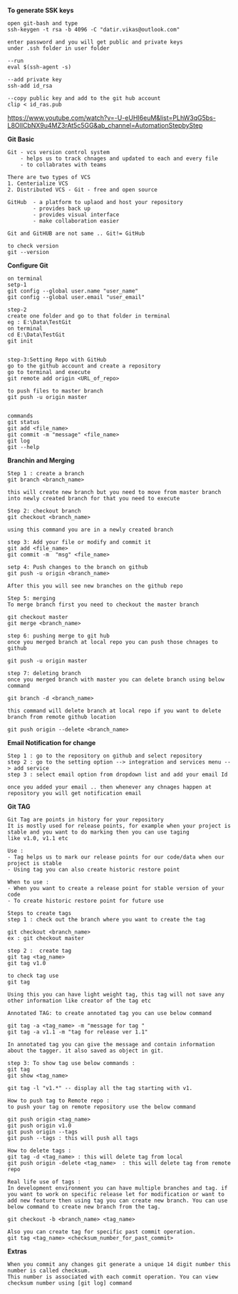 **To generate SSK keys**
    
    open git-bash and type 
    ssh-keygen -t rsa -b 4096 -C "datir.vikas@outlook.com"
    
    enter password and you will get public and private keys
    under .ssh folder in user folder 
    
    --run 
    eval $(ssh-agent -s)

    --add private key 
    ssh-add id_rsa

    --copy public key and add to the git hub account 
    clip < id_ras.pub


https://www.youtube.com/watch?v=-U-eUHI6euM&list=PLhW3qG5bs-L8OlICbNX9u4MZ3rAt5c5GG&ab_channel=AutomationStepbyStep

**Git Basic**


    Git - vcs version control system 
        - helps us to track chnages and updated to each and every file 
        - to collabrates with teams
    
    There are two types of VCS
    1. Centerialize VCS
    2. Distributed VCS - Git - free and open source 

    GitHub  - a platform to uplaod and host your repository 
            - provides back up 
            - provides visual interface 
            - make collaboration easier 
  
    Git and GitHUB are not same .. Git!= GitHub

    to check version 
    git --version 

**Configure Git**

    on terminal 
    setp-1 
    git config --global user.name "user_name"
    git config --global user.email "user_email"

    step-2
    create one folder and go to that folder in terminal 
    eg : E:\Data\TestGit
    on terminal 
    cd E:\Data\TestGit
    git init


    step-3:Setting Repo with GitHub
    go to the github account and create a repository 
    go to terminal and execute 
    git remote add origin <URL_of_repo>

    to push files to master branch 
    git push -u origin master 


    commands
    git status
    git add <file_name>
    git commit -m "message" <file_name>
    git log 
    git --help 
    
**Branchin and Merging**

    Step 1 : create a branch 
    git branch <branch_name>
    
    this will create new branch but you need to move from master branch into newly created branch for that you need to execute 

    Step 2: checkout branch 
    git checkout <branch_name>
    
    using this command you are in a newly created branch 
    
    step 3: Add your file or modify and commit it 
    git add <file_name>
    git commit -m  "msg" <file_name>

    setp 4: Push changes to the branch on github
    git push -u origin <branch_name>
    
    After this you will see new branches on the github repo
    
    Step 5: merging 
    To merge branch first you need to checkout the master branch 
    
    git checkout master 
    git merge <branch_name>

    step 6: pushing merge to git hub 
    once you merged branch at local repo you can push those chnages to github 
    
    git push -u origin master 

    step 7: deleting branch 
    once you merged branch with master you can delete branch using below command 
    
    git branch -d <branch_name>  

    this command will delete branch at local repo if you want to delete branch from remote github location 
    
    git push origin --delete <branch_name>


**Email Notification for change**

    Step 1 : go to the repository on github and select repository
    step 2 : go to the setting option --> integration and services menu --> add service 
    step 3 : select email option from dropdown list and add your email Id  

    once you added your email .. then whenever any chnages happen at repository you will get notification email 

    
**Git TAG**

    Git Tag are points in history for your repository 
    It is mostly used for release points, for example when your project is stable and you want to do marking then you can use taging 
    like v1.0, v1.1 etc 

    Use : 
    - Tag helps us to mark our release points for our code/data when our project is stable 
    - Using tag you can also create historic restore point 

    When to use :
    - When you want to create a release point for stable version of your code 
    - To create historic restore point for future use 

    Steps to create tags 
    step 1 : check out the branch where you want to create the tag 
    
    git checkout <branch_name>
    ex : git checkout master 

    step 2 :  create tag 
    git tag <tag_name>
    git tag v1.0
    
    to check tag use 
    git tag 
    
    Using this you can have light weight tag, this tag will not save any other information like creator of the tag etc 
    
    Annotated TAG: to create annotated tag you can use below command 
    
    git tag -a <tag_name> -m "message for tag "
    git tag -a v1.1 -m "tag for release ver 1.1"

    In annotated tag you can give the message and contain information about the tagger. it also saved as object in git. 

    step 3: To show tag use below commands :
    git tag 
    git show <tag_name>

    git tag -l "v1.*" -- display all the tag starting with v1.
    
    How to push tag to Remote repo :
    to push your tag on remote repository use the below command 
    
    git push origin <tag_name>
    git push origin v1.0 
    git push origin --tags
    git push --tags : this will push all tags 

    How to delete tags : 
    git tag -d <tag_name> : this will delete tag from local 
    git push origin -delete <tag_name>  : this will delete tag from remote repo 

    Real life use of tags : 
    In development environment you can have multiple branches and tag. if you want to work on specific release let for modification or want to add new feature then using tag you can create new branch. You can use below command to create new branch from the tag.

    git checkout -b <branch_name> <tag_name>

    Also you can create tag for specific past commit operation. 
    git tag <tag_name> <checksum_number_for_past_commit>

**Extras**


    When you commit any changes git generate a unique 14 digit number this number is called checksum. 
    This number is associated with each commit operation. You can view checksum number using [git log] command 













    

